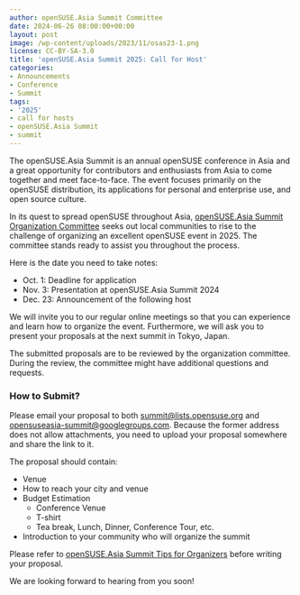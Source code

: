 ```yaml
---
author: openSUSE.Asia Summit Committee
date: 2024-06-26 08:00:00+00:00
layout: post
image: /wp-content/uploads/2023/11/osas23-1.png
license: CC-BY-SA-3.0
title: 'openSUSE.Asia Summit 2025: Call for Host'
categories:
- Announcements
- Conference
- Summit
tags:
- '2025'
- call for hosts
- openSUSE.Asia Summit
- summit
---
```


The openSUSE.Asia Summit is an annual openSUSE conference in Asia and a great opportunity for contributors and enthusiasts from Asia to come together and meet face-to-face. The event focuses primarily on the openSUSE distribution, its applications for personal and enterprise use, and open source culture.  

In its quest to spread openSUSE throughout Asia, [openSUSE.Asia Summit Organization Committee](https://en.opensuse.org/openSUSE:Asia_Organization_Committee) seeks out local communities to rise to the challenge of organizing an excellent openSUSE event in 2025. The committee stands ready to assist you throughout the process.

Here is the date you need to take notes:

  * Oct. 1: Deadline for application
  * Nov. 3: Presentation at openSUSE.Asia Summit 2024
  * Dec. 23: Announcement of the following host

We will invite you to our regular online meetings so that you can experience and learn how to organize the event. Furthermore, we will ask you to present your proposals at the next summit in Tokyo, Japan.

The submitted proposals are to be reviewed by the organization committee. During the review, the committee might have additional questions and requests.

### How to Submit?

Please email your proposal to both [summit@lists.opensuse.org](summit@lists.opensuse.org) and [opensuseasia-summit@googlegroups.com](opensuseasia-summit@googlegroups.com). Because the former address does not allow attachments, you need to upload your proposal somewhere and share the link to it.

The proposal should contain:

  * Venue
  * How to reach your city and venue
  * Budget Estimation
    * Conference Venue
    * T-shirt
    * Tea break, Lunch, Dinner, Conference Tour, etc.
  * Introduction to your community who will organize the summit

Please refer to [openSUSE.Asia Summit Tips for Organizers](https://en.opensuse.org/openSUSE:Asia_Summit_Tips_for_Organizers) before writing your proposal.

We are looking forward to hearing from you soon!


